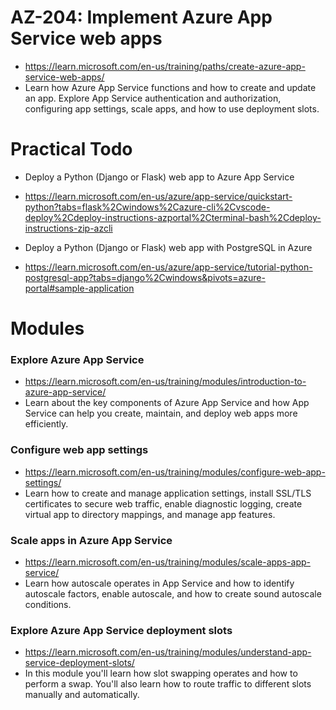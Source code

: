 # AZ-204: Implement Azure App Service web apps

- https://learn.microsoft.com/en-us/training/paths/create-azure-app-service-web-apps/
- Learn how Azure App Service functions and how to create and update an app. Explore App Service authentication and authorization, configuring app settings, scale apps, and how to use deployment slots.


# Practical Todo
- Deploy a Python (Django or Flask) web app to Azure App Service
- https://learn.microsoft.com/en-us/azure/app-service/quickstart-python?tabs=flask%2Cwindows%2Cazure-cli%2Cvscode-deploy%2Cdeploy-instructions-azportal%2Cterminal-bash%2Cdeploy-instructions-zip-azcli

- Deploy a Python (Django or Flask) web app with PostgreSQL in Azure
- https://learn.microsoft.com/en-us/azure/app-service/tutorial-python-postgresql-app?tabs=django%2Cwindows&pivots=azure-portal#sample-application



# Modules

### Explore Azure App Service 
- https://learn.microsoft.com/en-us/training/modules/introduction-to-azure-app-service/
- Learn about the key components of Azure App Service and how App Service can help you create, maintain, and deploy web apps more efficiently.


### Configure web app settings
- https://learn.microsoft.com/en-us/training/modules/configure-web-app-settings/
- Learn how to create and manage application settings, install SSL/TLS certificates to secure web traffic, enable diagnostic logging, create virtual app to directory mappings, and manage app features.


### Scale apps in Azure App Service
- https://learn.microsoft.com/en-us/training/modules/scale-apps-app-service/
- Learn how autoscale operates in App Service and how to identify autoscale factors, enable autoscale, and how to create sound autoscale conditions.


### Explore Azure App Service deployment slots
- https://learn.microsoft.com/en-us/training/modules/understand-app-service-deployment-slots/
- In this module you'll learn how slot swapping operates and how to perform a swap. You'll also learn how to route traffic to different slots manually and automatically.

